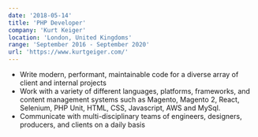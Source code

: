 ```yaml
---
date: '2018-05-14'
title: 'PHP Developer'
company: 'Kurt Keiger'
location: 'London, United Kingdoms'
range: 'September 2016 - September 2020'
url: 'https://www.kurtgeiger.com/'
---
```


- Write modern, performant, maintainable code for a diverse array of client and internal projects
- Work with a variety of different languages, platforms, frameworks, and content management systems such as Magento, Magento 2, React, Selenium, PHP Unit, HTML, CSS, Javascript, AWS and MySql.
- Communicate with multi-disciplinary teams of engineers, designers, producers, and clients on a daily basis
